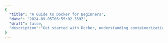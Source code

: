 ```yaml
---
{
  "title": "A Guide to Docker for Beginners",
  "date": "2024-09-05T06:55:02.369Z",
  "draft": false,
  "description":"Get started with Docker, understanding containerization and how it simplifies application deployment."
}
---
```

        